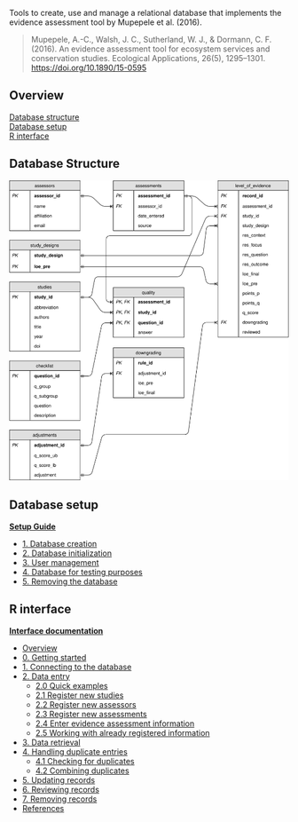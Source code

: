 Tools to create, use and manage a relational database that implements the evidence assessment tool by Mupepele et al. (2016).

>Mupepele, A.-C., Walsh, J. C., Sutherland, W. J., & Dormann, C. F. (2016). An evidence assessment tool for ecosystem services and conservation studies. Ecological Applications, 26(5), 1295–1301. <https://doi.org/10.1890/15-0595>

## Overview
[Database structure](#database-structure)  
[Database setup](#database-setup)  
[R interface](#r-interface)  

## Database Structure

![erd](fig/eat_db.svg)

## Database setup
**[Setup Guide](docs/database_setup.md)**

  * [1. Database creation](docs/database_setup.md#1-database-creation)
  * [2. Database initialization](docs/database_setup.md#2-database-initialization)
  * [3. User management](docs/database_setup.md#3-user-management)
  * [4. Database for testing purposes](docs/database_setup.md#4-database-for-testing-purposes)
  * [5. Removing the database](docs/database_setup.md#5-removing-the-database)


## R interface
**[Interface documentation](docs/r_interface.md)**

  * [Overview](docs/r_interface.md#overview)
  * [0. Getting started](docs/r_interface.md#0-getting-started)
  * [1. Connecting to the database](docs/r_interface.md#1-connecting-to-the-database)
  * [2. Data entry](docs/r_interface.md#2-data-entry)
     * [2.0 Quick examples](docs/r_interface.md#20-quick-examples)
     * [2.1 Register new studies](docs/r_interface.md#21-register-new-studies)
     * [2.2 Register new assessors](docs/r_interface.md#22-register-new-assessors)
     * [2.3 Register new assessments](docs/r_interface.md#23-register-new-assessments)
     * [2.4 Enter evidence assessment information](docs/r_interface.md#24-enter-evidence-assessment-information)
     * [2.5 Working with already registered information](docs/r_interface.md#25-working-with-already-registered-information)
  * [3. Data retrieval](docs/r_interface.md#3-data-retrieval)
  * [4. Handling duplicate entries](docs/r_interface.md#4-handling-duplicate-entries)
     * [4.1 Checking for duplicates](docs/r_interface.md#41-checking-for-duplicates)
     * [4.2 Combining duplicates](docs/r_interface.md#42-combining-duplicates)
  * [5. Updating records](docs/r_interface.md#5-updating-records)
  * [6. Reviewing records](docs/r_interface.md#6-reviewing-records)
  * [7. Removing records](docs/r_interface.md#7-removing-records)
  * [References](docs/r_interface.md#references)
